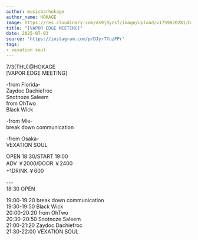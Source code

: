 ```yaml
---
author: musicbarhokage
author_name: HOKAGE
image: https://res.cloudinary.com/ds9j0yzsf/image/upload/v1759820281/DJyrT7uzFPr.jpg
title: "[VAPOR EDGE MEETING]"
date: 2025-07-03
source: 'https://instagram.com/p/DJyrT7uzFPr'
tags:
- vexation soul
---
```

7/3(THU)@HOKAGE<br>
[VAPOR EDGE MEETING]

-from Florida-<br>
Zaydoc Dachiefroc<br>
Snotnoze Saleem<br>
from OhTwo<br>
Black Wick

-from Mie-<br>
break down communication

-from Osaka-<br>
VEXATION SOUL

OPEN 18:30/START 19:00<br>
ADV ￥2000/DOOR ￥2400<br>
+1DRINK ￥600

---<br>
18:30 OPEN

19:00-19:20 break down communication<br>
19:30-19:50 Black Wick<br>
20:00-20:20 from OhTwo<br>
20:30-20:50 Snotnoze Saleem<br>
21:00-21:20 Zaydoc Dachiefroc<br>
21:30-22:00 VEXATION SOUL